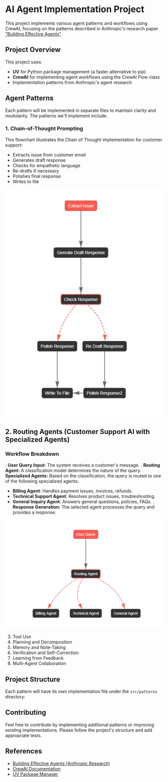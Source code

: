 # AI Agent Implementation Project

This project implements various agent patterns and workflows using CrewAI, focusing on the patterns described in Anthropic's research paper ["Building Effective Agents"](https://www.anthropic.com/research/building-effective-agents).

## Project Overview

This project uses:
- **UV** for Python package management (a faster alternative to pip)
- **CrewAI** for implementing agent workflows using the CrewAI Flow class
- Implementation patterns from Anthropic's agent research

## Agent Patterns

Each pattern will be implemented in separate files to maintain clarity and modularity. The patterns we'll implement include:

### 1. Chain-of-Thought Prompting
   
   This flowchart illustrates the Chain of Thought implementation for customer support:
   - Extracts issue from customer email
   - Generates draft response
   - Checks for empathetic language
   - Re-drafts if necessary
   - Polishes final response
   - Writes to file

![Chain of Thought Flowchart](docs/images/chain_of_thought_flow.png)

## 2. Routing Agents (Customer Support AI with Specialized Agents)

### Workflow Breakdown

. **User Query Input:** The system receives a customer's message.
. **Routing Agent:** A classification model determines the nature of the query.
. **Specialized Agents:** Based on the classification, the query is routed to one of the following specialized agents:
   - **Billing Agent**: Handles payment issues, invoices, refunds.
   - **Technical Support Agent**: Resolves product issues, troubleshooting.
   - **General Inquiry Agent**: Answers general questions, policies, FAQs.
. **Response Generation:** The selected agent processes the query and provides a response.

![Routing Agent Flowchart](docs/images/routing_agent_flow.png)

3. Tool Use
4. Planning and Decomposition
5. Memory and Note-Taking
6. Verification and Self-Correction
7. Learning from Feedback
8. Multi-Agent Collaboration

## Project Structure

Each pattern will have its own implementation file under the `src/patterns` directory:

## Contributing

Feel free to contribute by implementing additional patterns or improving existing implementations. Please follow the project's structure and add appropriate tests.

## References

- [Building Effective Agents (Anthropic Research)](https://www.anthropic.com/research/building-effective-agents)
- [CrewAI Documentation](https://github.com/joaomdmoura/crewAI)
- [UV Package Manager](https://github.com/astral-sh/uv)
